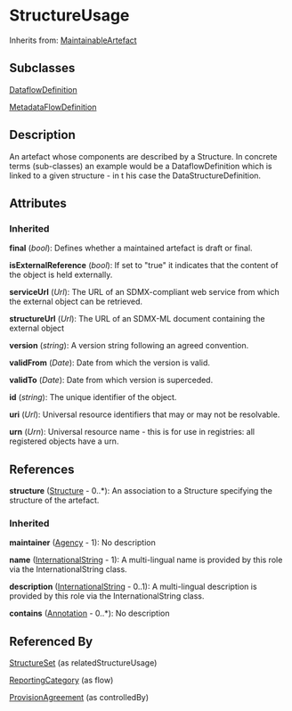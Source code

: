 
# StructureUsage

Inherits from: [MaintainableArtefact](MaintainableArtefact.md)

## Subclasses

[DataflowDefinition](../DataStructureDefinitions/DataflowDefinition.md)

[MetadataFlowDefinition](../MetadataStructureDefinitions/MetadataFlowDefinition.md)



## Description

An artefact whose components are described by a Structure. In concrete terms (sub-classes) an example would be a DataflowDefinition which is linked to a given structure - in t his case the DataStructureDefinition.


## Attributes

### Inherited

**final** (*bool*): Defines whether a maintained artefact is draft or final.

**isExternalReference** (*bool*): If set to "true" it indicates that the content of the object is held externally.

**serviceUrl** (*Url*): The URL of an SDMX-compliant web service from which the external object can be retrieved.

**structureUrl** (*Url*): The URL of an SDMX-ML document containing the external object

**version** (*string*): A version string following an agreed convention.

**validFrom** (*Date*): Date from which the version is valid.

**validTo** (*Date*): Date from which version is superceded.

**id** (*string*): The unique identifier of the object.

**uri** (*Url*): Universal resource identifiers that may or may not be resolvable.

**urn** (*Urn*): Universal resource name - this is for use in registries: all registered objects have a urn.



## References

**structure** ([Structure](Structure.md) - 0..*): An association to a Structure specifying the structure of the artefact.

### Inherited

**maintainer** ([Agency](../OrganisationSchemes/Agency.md) - 1): No description

**name** ([InternationalString](InternationalString.md) - 1): A multi-lingual name is provided by this role via the InternationalString class.

**description** ([InternationalString](InternationalString.md) - 0..1): A multi-lingual description is provided by this role via the InternationalString class.

**contains** ([Annotation](Annotation.md) - 0..*): No description



## Referenced By

[StructureSet](../StructureMaps/StructureSet.md) (as relatedStructureUsage)

[ReportingCategory](../ReportingTaxonomies/ReportingCategory.md) (as flow)

[ProvisionAgreement](../DataProvisioning/ProvisionAgreement.md) (as controlledBy)


